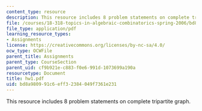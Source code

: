 ```yaml
---
content_type: resource
description: This resource includes 8 problem statements on complete tripartite graph.
file: /courses/18-318-topics-in-algebraic-combinatorics-spring-2006/bd8a980991c6eff32384049f7361e231_hw1.pdf
file_type: application/pdf
learning_resource_types:
- Assignments
license: https://creativecommons.org/licenses/by-nc-sa/4.0/
ocw_type: OCWFile
parent_title: Assignments
parent_type: CourseSection
parent_uid: cf9b921e-c883-f0e6-991d-1073699a190a
resourcetype: Document
title: hw1.pdf
uid: bd8a9809-91c6-eff3-2384-049f7361e231
---
```

This resource includes 8 problem statements on complete tripartite graph.